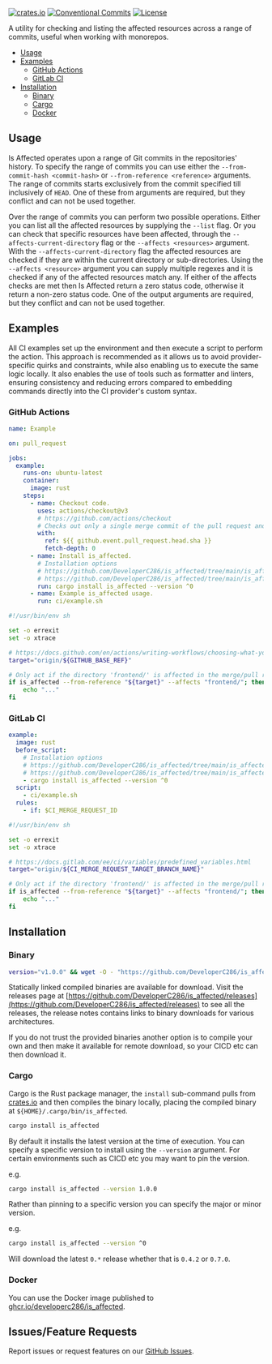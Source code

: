 [![crates.io](https://img.shields.io/crates/v/is_affected)](https://crates.io/crates/is_affected)
[![Conventional Commits](https://img.shields.io/badge/Conventional%20Commits-1.0.0-yellow.svg)](https://conventionalcommits.org)
[![License](https://img.shields.io/badge/License-AGPLv3-blue.svg)](https://www.gnu.org/licenses/agpl-3.0)

A utility for checking and listing the affected resources across a range of commits, useful when working with monorepos.

- [Usage](#usage)
- [Examples](#examples)
  - [GitHub Actions](#github-actions)
  - [GitLab CI](#gitlab-ci)
- [Installation](#installation)
  - [Binary](#binary)
  - [Cargo](#cargo)
  - [Docker](#docker)

## Usage
Is Affected operates upon a range of Git commits in the repositories' history.
To specify the range of commits you can use either the `--from-commit-hash <commit-hash>` or `--from-reference <reference>` arguments.
The range of commits starts exclusively from the commit specified till inclusively of `HEAD`.
One of these from arguments are required, but they conflict and can not be used together.

Over the range of commits you can perform two possible operations.
Either you can list all the affected resources by supplying the `--list` flag.
Or you can check that specific resources have been affected, through the `--affects-current-directory` flag or the `--affects <resources>` argument.
With the `--affects-current-directory` flag the affected resources are checked if they are within the current directory or sub-directories.
Using the `--affects <resource>` argument you can supply multiple regexes and it is checked if any of the affected resources match any.
If either of the affects checks are met then Is Affected return a zero status code, otherwise it return a non-zero status code.
One of the output arguments are required, but they conflict and can not be used together.


## Examples
All CI examples set up the environment and then execute a script to perform the action.
This approach is recommended as it allows us to avoid provider-specific quirks and constraints, while also enabling us to execute the same logic locally.
It also enables the use of tools such as formatter and linters, ensuring consistency and reducing errors compared to embedding commands directly into the CI provider's custom syntax.

### GitHub Actions
```yaml
name: Example

on: pull_request

jobs:
  example:
    runs-on: ubuntu-latest
    container:
      image: rust
    steps:
      - name: Checkout code.
        uses: actions/checkout@v3
        # https://github.com/actions/checkout
        # Checks out only a single merge commit of the pull request and the target branch by default.
        with:
          ref: ${{ github.event.pull_request.head.sha }}
          fetch-depth: 0
      - name: Install is_affected.
        # Installation options
        # https://github.com/DeveloperC286/is_affected/tree/main/is_affected#downloading-binary
        # https://github.com/DeveloperC286/is_affected/tree/main/is_affected#compiling-via-cargo
        run: cargo install is_affected --version ^0
      - name: Example is_affected usage.
        run: ci/example.sh
```

```sh
#!/usr/bin/env sh

set -o errexit
set -o xtrace

# https://docs.github.com/en/actions/writing-workflows/choosing-what-your-workflow-does/variables
target="origin/${GITHUB_BASE_REF}"

# Only act if the directory 'frontend/' is affected in the merge/pull request.
if is_affected --from-reference "${target}" --affects "frontend/"; then
	echo "..."
fi
```


### GitLab CI
```yaml
example:
  image: rust
  before_script:
    # Installation options
    # https://github.com/DeveloperC286/is_affected/tree/main/is_affected#downloading-binary
    # https://github.com/DeveloperC286/is_affected/tree/main/is_affected#compiling-via-cargo
    - cargo install is_affected --version ^0
  script:
    - ci/example.sh
  rules:
    - if: $CI_MERGE_REQUEST_ID
```

```sh
#!/usr/bin/env sh

set -o errexit
set -o xtrace

# https://docs.gitlab.com/ee/ci/variables/predefined_variables.html
target="origin/${CI_MERGE_REQUEST_TARGET_BRANCH_NAME}"

# Only act if the directory 'frontend/' is affected in the merge/pull request.
if is_affected --from-reference "${target}" --affects "frontend/"; then
	echo "..."
fi
```


## Installation

### Binary
<!-- x-release-please-start-version -->
```sh
version="v1.0.0" && wget -O - "https://github.com/DeveloperC286/is_affected/releases/download/${version}/x86_64-unknown-linux-musl.tar.gz" | tar xz --directory "/usr/bin/"
```
<!-- x-release-please-end -->

Statically linked compiled binaries are available for download.
Visit the releases page at [https://github.com/DeveloperC286/is_affected/releases](https://github.com/DeveloperC286/is_affected/releases) to see all the releases, the release notes contains links to binary downloads for various architectures.

If you do not trust the provided binaries another option is to compile your own and then make it available for remote download, so your CICD etc can then download it.

### Cargo
Cargo is the Rust package manager, the `install` sub-command pulls from [crates.io](https://crates.io/crates/is_affected) and then compiles the binary locally, placing the compiled binary at `${HOME}/.cargo/bin/is_affected`.

```sh
cargo install is_affected
```

By default it installs the latest version at the time of execution.
You can specify a specific version to install using the `--version` argument.
For certain environments such as CICD etc you may want to pin the version.

e.g.

<!-- x-release-please-start-version -->
```sh
cargo install is_affected --version 1.0.0
```
<!-- x-release-please-end -->

Rather than pinning to a specific version you can specify the major or minor version.

e.g.

<!-- x-release-please-start-version -->
```sh
cargo install is_affected --version ^0
```
<!-- x-release-please-end -->

Will download the latest `0.*` release whether that is `0.4.2` or `0.7.0`.

### Docker
You can use the Docker image published to [ghcr.io/developerc286/is_affected](https://github.com/DeveloperC286/is_affected/pkgs/container/is_affected).


## Issues/Feature Requests
Report issues or request features on our [GitHub Issues](https://github.com/DeveloperC286/is_affected/issues).

